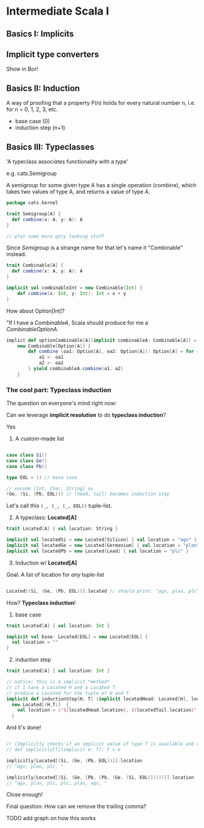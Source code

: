 # Intermediate Scala I

## Basics I: Implicits 



## Implicit type converters

Show in Bor!

## Basics II: Induction

A way of proofing that a property P(n) holds for every natural number n, i.e. for n = 0, 1, 2, 3, etc.

- base case (0)
- induction step (n+1)

## Basics III: Typeclasses

'A typeclass associates functionality with a type'

e.g. cats.Semigroup

A semigroup for some given type A has a single operation (combine), which takes two values of type A, and returns a value of type A. 

```scala
package cats.kernel

trait Semigroup[A] {
  def combine(x: A, y: A): A
}

// plus some more gory looking stuff
```

Since *Semigroup* is a strange name for that let's name it "Combinable" instead.

```scala
trait Combinable[A] {
  def combine(x: A, y: A): A
}

implicit val combinableInt = new Combinable[Int] {
    def combine(x: Int, y: Int): Int = x + y
} 
```

How about Option[Int]? 

"If I have a *CombinableA*, Scala should produce for me a *CombinableOptionA*.

```scala
implict def optionCombinable[A](implicit combinableA: Combinable[A]) = 
    new Combinable[Option[A]] {
        def combine (oa1: Option[A], oa2: Option[A]): Option[A] = for {
            a1 <- oa1
            a2 <- oa2
        } yield combinableA.combine(a1, a2)
    }

```

### The cool part: Typeclass induction

The question on everyone's mind right now: 

Can we leverage **implicit resolution** to do **typeclass induction**?

Yes

1. A custom-made list

```scala

case class Si()
case class Ge()
case class Pb()

type EOL = () // base case

// encode [Int, Char, String] as 
(Ge, (Si, (Pb, EOL))) // (head, tail) becomes induction step
```

Let's call this `(_, (_, (_, EOL))` tuple-list.

2. A typeclass: **Located[A]**

```scala
trait Located[A] { val location: String }

implicit val locatedSi = new Located[Silicon] { val location = "agv" }
implicit val locatedGe = new Located[Germanium] { val location = "plan" }
implicit val locatedPb = new Located[Lead] { val location = "plc" }
```

3. Induction w/ **Located[A]**

Goal: A list of location for _any_ tuple-list

```scala

Located[(Si, (Ge, (Pb, EOL))].located // should print: "agv, plan, plc"

```

How? **Typeclass induction**!

1. base case

```scala
trait Located[A] { val location: Int }

implicit val base: Located[EOL] = new Located[EOL] {
  val location = ""
}
```

2. induction step

```scala
trait Located[A] { val location: Int }

// notice: this is a implicit *method*
// if I have a Located H and a Located T
// produce a Located for the tuple of H and T
implicit def inductionStep[H, T] (implicit locatedHead: Located[H], locatedTail: Located[T]): Located[(H, T)] =
  new Located[(H,T)]  {
    val location = s"${locatedHead.location}, ${locatedTail.location}"
  }

```

And it's done! 

```scala

// (Implicitly checks if an implicit value of type T is available and return it) 
// def implicitly[T](implicit e: T): T = e

implicitly[Located[(Si, (Ge, (Pb, EOL))]].location
// "agv, plan, plc, " 

implicitly[Located[(Si, (Ge, (Pb, (Pb, (Ge, (Si, EOL))))))]].location
// "agv, plan, plc, plc, plan, agv, " 
```

Close enough!

Final question: How can we remove the trailing comma?

TODO add graph on how this works
